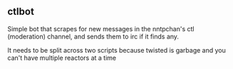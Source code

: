 ## ctlbot

Simple bot that scrapes for new messages in the nntpchan's ctl (moderation) channel, and sends them to irc if it finds any.

It needs to be split across two scripts because twisted is garbage and you can't have multiple reactors at a time
